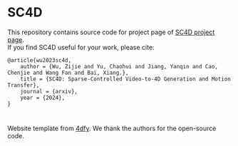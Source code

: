 # SC4D
This repository contains source code for project page of [SC4D project page](https://sc4d.github.io/). <br>
If you find SC4D useful for your work, please cite:
```
@article{wu2023sc4d,
    author = {Wu, Zijie and Yu, Chaohui and Jiang, Yanqin and Cao, Chenjie and Wang Fan and Bai, Xiang.},
    title = {SC4D: Sparse-Controlled Video-to-4D Generation and Motion Transfer},
    journal = {arxiv},
    year = {2024},
}
```

# 
Website template from [4dfy](https://sherwinbahmani.github.io/4dfy/). We thank the authors for the open-source code.</p>
